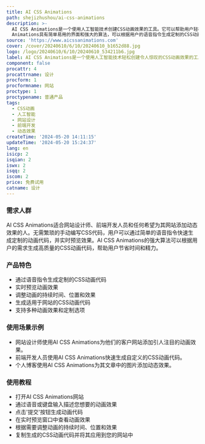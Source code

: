 ```yaml
---
title: AI CSS Animations
path: shejizhushou/ai-css-animations
description: >-
  AI CSS Animations是一个使用人工智能技术创建CSS动画效果的工具。它可以帮助用户轻松地为网站添加引人注目、动态的效果。AI CSS
  Animations具有简单易用的界面和强大的算法，可以根据用户的语音指令生成定制的CSS动画代码，用户可以根据需要调整细节。
source: 'https://www.aicssanimations.com'
cover: /cover/20240610/6/10/20240610_b1652d88.jpg
logo: /logo/20240610/6/10/20240610_534211b6.jpg
label: AI CSS Animations是一个使用人工智能技术轻松创建令人惊叹的CSS动画效果的工具。
component: false
procattr: 4
procattrname: 设计
procform: 1
procformname: 网站
proctype: 1
proctypename: 普通产品
tags:
  - CSS动画
  - 人工智能
  - 网站设计
  - 前端开发
  - 动态效果
createTime: '2024-05-20 14:11:15'
updateTime: '2024-05-20 15:24:37'
lang: en
isicp: 2
isqian: 2
iswx: 2
isqq: 2
iscom: 2
price: 免费试用
catname: 设计
---
```




### 需求人群
AI CSS Animations适合网站设计师、前端开发人员和任何希望为其网站添加动态效果的人。无需繁琐的手动编写CSS代码，用户可以通过简单的语音指令快速生成定制的动画代码，并实时预览效果。AI CSS Animations的强大算法可以根据用户的需求生成高质量的CSS动画代码，帮助用户节省时间和精力。

### 产品特色
* 通过语音指令生成定制的CSS动画代码
* 实时预览动画效果
* 调整动画的持续时间、位置和效果
* 生成适用于网站的CSS动画代码
* 支持多种动画效果和定制选项

### 使用场景示例
* 网站设计师使用AI CSS Animations为他们的客户网站添加引人注目的动画效果。
* 前端开发人员使用AI CSS Animations快速生成自定义的CSS动画代码。
* 个人博客使用AI CSS Animations为其文章中的图片添加动态效果。

### 使用教程
* 打开AI CSS Animations网站
* 通过语音或键盘输入描述您想要的动画效果
* 点击'提交'按钮生成动画代码
* 在实时预览窗口中查看动画效果
* 根据需要调整动画的持续时间、位置和效果
* 复制生成的CSS动画代码并将其应用到您的网站中

  
